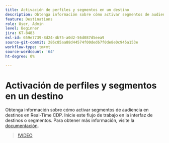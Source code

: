 ```yaml
---
title: Activación de perfiles y segmentos en un destino
description: Obtenga información sobre cómo activar segmentos de audiencia en destinos en Real-Time CDP.  Inicie este flujo de trabajo en la interfaz de destinos o segmentos.
feature: Destinations
role: User, Admin
level: Beginner
jira: KT-8483
exl-id: 659e7739-8d24-4b75-a0d2-56d087d5eea9
source-git-commit: 286c85aa88d44574f00ded67f0de8e0c945a153e
workflow-type: tm+mt
source-wordcount: '64'
ht-degree: 0%

---
```


# Activación de perfiles y segmentos en un destino

Obtenga información sobre cómo activar segmentos de audiencia en destinos en Real-Time CDP.  Inicie este flujo de trabajo en la interfaz de destinos o segmentos. Para obtener más información, visite la [documentación](https://experienceleague.adobe.com/docs/experience-platform/destinations/ui/activate/activation-overview.html).

>[!VIDEO](https://video.tv.adobe.com/v/336046/?learn=on&enablevpops)

